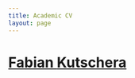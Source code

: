 ```yaml
---
title: Academic CV
layout: page
---
```

# <a href="assets/Fabian_Kutschera_academicCV.pdf" target="_blank">Fabian __Kutschera__</a>

